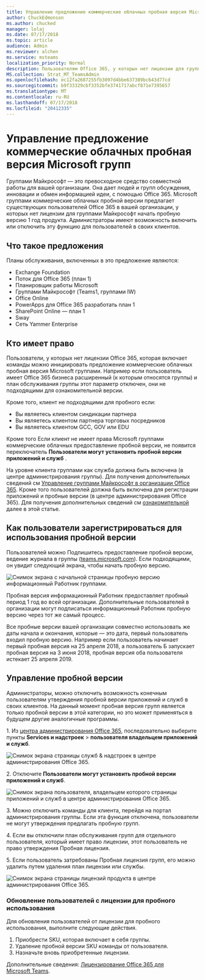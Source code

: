 ```yaml
---
title: Управление предложение коммерческие облачных пробная версия Microsoft групп
author: ChuckEdmonson
ms.author: chucked
manager: lolaj
ms.date: 07/17/2018
ms.topic: article
audience: Admin
ms.reviewer: alchen
ms.service: msteams
localization_priority: Normal
description: Пользователям Office 365, у которых нет лицензии для групп Майкрософт можно инициировать пробную версию 1 год рабочих групп.
MS.collection: Strat_MT_TeamsAdmin
ms.openlocfilehash: ec12fa2687255fb3097d4bbe637389bc643d77cd
ms.sourcegitcommit: b9f33329cbf3352bfe3741717abcf871e7395657
ms.translationtype: MT
ms.contentlocale: ru-RU
ms.lasthandoff: 07/17/2018
ms.locfileid: "20412335"
---
```

<a name="manage-the-microsoft-teams-commercial-cloud-trial-offer"></a>Управление предложение коммерческие облачных пробная версия Microsoft групп
=======================================================

Группами Майкрософт — это превосходное средство совместной работы для вашей организации. Она дает людей и групп обсуждения, инновации и обмен информацией идеи, с помощью Office 365. Microsoft группами коммерческие облачных пробной версии предлагает существующих пользователей Office 365 в вашей организации, у которых нет лицензии для группами Майкрософт начать пробную версию 1 год продукта. Администраторы имеют возможность включить или отключить эту функцию для пользователей в своих клиентов.

## <a name="whats-in-the-offer"></a>Что такое предложения

Планы обслуживания, включенных в это предложение являются:

- Exchange Foundation
- Поток для Office 365 (план 1)
- Планировщик работы Microsoft
- Группами Майкрософт (Teams1, группами IW)
- Office Online
- PowerApps для Office 365 разработать план 1
- SharePoint Online — план 1
- Sway
- Сеть Yammer Enterprise

## <a name="who-is-eligible"></a>Кто имеет право

Пользователи, у которых нет лицензии Office 365, которая включает команды можно инициировать предложение коммерческие облачных пробная версия Microsoft группами. Например если пользователь имеет Office 365 бизнеса расширенный (к которым относятся группы) и план обслуживания группы этот параметр отключен, они не подходящими для ознакомительной версии.

Кроме того, клиент не подходящими для пробного если: 
- Вы являетесь клиентом синдикации партнера
- Вы являетесь клиентом партнера торговых посредников
- Вы являетесь клиентом GCC, GOV или EDU

Кроме того Если клиент не имеет права Microsoft группами коммерческие облачных предоставление пробной версии, не появится переключатель **Пользователи могут установить пробной версии приложений и служб** .

На уровне клиента группами как служба должна быть включена (в центре администрирования группы). Для получения дополнительных сведений см [Управление группами Майкрософт в организации Office 365](enable-features-office-365.md). Кроме того пользователей должна быть включена для регистрации приложений и пробные версии (в центре администрирования Office 365). Для получения дополнительных сведений см [ознакомительной](#manage-the-trial) далее в этой статье.

## <a name="how-users-sign-up-for-the-trial"></a>Как пользователи зарегистрироваться для использования пробной версии

Пользователей можно Подпишитесь предоставление пробной версии, ведение журнала в группы ([teams.microsoft.com](https://teams.microsoft.com)). Если подходящими, он увидит следующий экрана, чтобы начать пробную версию. 

![Снимок экрана с начальной страницы пробную версию информационный Работник группами.](media/iw-trial-start-screen.png)

Пробная версия информационный Работник предоставляет пробный период 1 год во всей организации. Дополнительные пользователей в организации могут подписаться информационный Работник пробную версию через тот же самый процесс.
 
Все пробные версии вашей организации совместно использовать же даты начала и окончания, которые — это дата, первый пользователь входил пробную версию. Например если пользователь начинает первый пробная версия на 25 апреля 2018, а пользователь Б запускает пробная версия на 3 июня 2018, пробная версия оба пользователя истекает 25 апреля 2019.

## <a name="manage-the-trial"></a>Управление пробной версии

Администраторы, можно отключить возможность конечным пользователям утверждения пробной версии приложений и служб в своих клиентов. На данный момент пробная версия групп является только пробной версии в этой категории, но это может применяться в будущем другие аналогичные программы. 

1\. Из [центра администрирования Office 365](https://portal.office.com/adminportal/home), последовательно выберите пункты **Services и надстроек** > **пользователя владельцем приложений и служб**.

![Снимок экрана страницы служб & надстроек в центре администрирования Office 365.](media/iw-trial-enable-1.png)

2\. Отключите **Пользователи могут установить пробной версии приложений и служб**.

![Снимок экрана пользователя, владельцем которого страницы приложений и служб в центре администрирования Office 365.](media/iw-trial-enable-2.png)

3\. Можно отключить команды для клиента, перейдя на портал администрирования группы. Если эта функция отключена, пользователи не могут утверждения предлагать пробную групп.

4\. Если вы отключили план обслуживания групп для отдельного пользователя, который имеет право лицензии, этот пользователь не право утверждения Пробная лицензия.

5\. Если пользователь затребованы Пробная лицензия групп, его можно удалить путем удаления план лицензии или службы. 

![Снимок экрана страницы лицензий продукта в центре администрирования Office 365.](media/iw-trial-enable-3.png)

### <a name="upgrade-users-from-the-trial-license"></a>Обновление пользователей с лицензии для пробного использования

Для обновления пользователей от лицензии для пробного использования, выполните следующие действия.

1. Приобрести SKU, которая включает в себя группы.
2. Удаление пробной версии SKU команды от пользователя.
3. Назначьте вновь приобретенные лицензии.

Дополнительные сведения: [Лицензирование Office 365 для Microsoft Teams](Office-365-licensing.md).